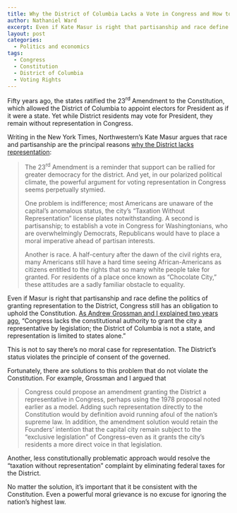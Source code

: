```yaml
---
title: Why the District of Columbia Lacks a Vote in Congress and How to Fix the Problem
author: Nathaniel Ward
excerpt: Even if Kate Masur is right that partisanship and race define the politics of granting representation to the District, Congress still has an obligation to uphold the Constitution. Congress lacks the power to grant the District representation by legislation alone.
layout: post
categories:
  - Politics and economics
tags:
  - Congress
  - Constitution
  - District of Columbia
  - Voting Rights
---
```


Fifty years ago, the states ratified the 23<sup>rd</sup> Amendment to the Constitution, which allowed the District of Columbia to appoint electors for President as if it were a state. Yet while District residents may vote for President, they remain without representation in Congress.

Writing in the New York Times, Northwestern’s Kate Masur argues that race and partisanship are the principal reasons [why the District lacks representation][1]:

> The 23<sup>rd</sup> Amendment is a reminder that support can be rallied for greater democracy for the district. And yet, in our polarized political climate, the powerful argument for voting representation in Congress seems perpetually stymied.
> 
> One problem is indifference; most Americans are unaware of the capital’s anomalous status, the city’s “Taxation Without Representation” license plates notwithstanding. A second is partisanship; to establish a vote in Congress for Washingtonians, who are overwhelmingly Democrats, Republicans would have to place a moral imperative ahead of partisan interests.
> 
> Another is race. A half-century after the dawn of the civil rights era, many Americans still have a hard time seeing African-Americans as citizens entitled to the rights that so many white people take for granted. For residents of a place once known as “Chocolate City,” these attitudes are a sadly familiar obstacle to equality.

Even if Masur is right that partisanship and race define the politics of granting representation to the District, Congress still has an obligation to uphold the Constitution. [As Andrew Grossman and I explained two years ago][2], “Congress lacks the constitutional authority to grant the city a representative by legislation; the District of Columbia is not a state, and representation is limited to states alone.”<!--more-->

This is not to say there’s no moral case for representation. The District’s status violates the principle of consent of the governed.

Fortunately, there are solutions to this problem that do not violate the Constitution. For example, Grossman and I argued that

> Congress could propose an amendment granting the District a representative in Congress, perhaps using the 1978 proposal noted earlier as a model. Adding such representation directly to the Constitution would by definition avoid running afoul of the nation’s supreme law. In addition, the amendment solution would retain the Founders’ intention that the capital city remain subject to the “exclusive legislation” of Congress–even as it grants the city’s residents a more direct voice in that legislation.

Another, less constitutionally problematic approach would resolve the “taxation without representation” complaint by eliminating federal taxes for the District.

No matter the solution, it’s important that it be consistent with the Constitution. Even a powerful moral grievance is no excuse for ignoring the nation’s highest law.

 [1]: http://www.nytimes.com/2011/03/29/opinion/29masur.html
 [2]: http://www.heritage.org/Research/Reports/2009/02/Voting-Representation-for-the-District-of-Columbia-Violating-the-Framers-Vision-and-Constitutional-Commands